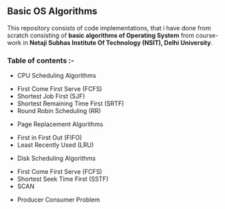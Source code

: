 ## Basic OS Algorithms ##

This repository consists of code implementations, that i have done from scratch consisting of **basic algorithms of Operating System** from course-work in **Netaji Subhas Institute Of Technology (NSIT), Delhi University**.

### Table of contents :- ###

+ CPU Scheduling Algorithms
 * First Come First Serve (FCFS)
 * Shortest Job First (SJF)
 * Shortest Remaining Time First (SRTF)
 * Round Robin Scheduling (RR)


+ Page Replacement Algorithms
 * First in First Out (FIFO)
 * Least Recently Used (LRU) 
 

+ Disk Scheduling Algorithms
 * First Come First Serve (FCFS)
 * Shortest Seek Time First (SSTF)
 * SCAN 

+ Producer Consumer Problem	